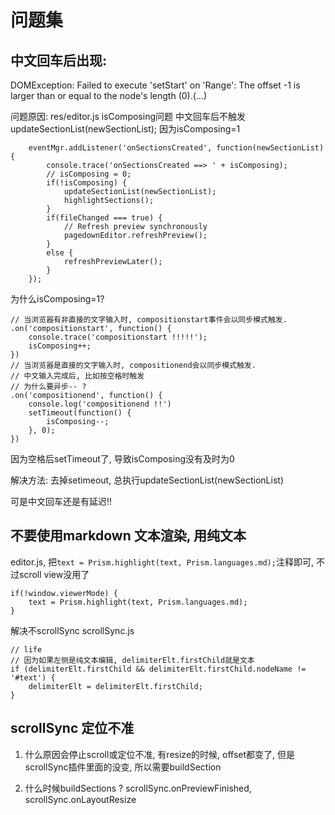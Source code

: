 # 问题集

## 中文回车后出现: 

DOMException: Failed to execute 'setStart' on 'Range': The offset -1 is larger than or equal to the node's length (0).(…)

问题原因:
res/editor.js
isComposing问题
中文回车后不触发 updateSectionList(newSectionList); 因为isComposing=1
```
    eventMgr.addListener('onSectionsCreated', function(newSectionList) {
        console.trace('onSectionsCreated ==> ' + isComposing);
        // isComposing = 0;
        if(!isComposing) {
            updateSectionList(newSectionList);
            highlightSections();
        }
        if(fileChanged === true) {
            // Refresh preview synchronously
            pagedownEditor.refreshPreview();
        }
        else {
            refreshPreviewLater();
        }
    });
```
为什么isComposing=1?

```
// 当浏览器有非直接的文字输入时, compositionstart事件会以同步模式触发.
.on('compositionstart', function() {
    console.trace('compositionstart !!!!!');
    isComposing++;
})
// 当浏览器是直接的文字输入时, compositionend会以同步模式触发.
// 中文输入完成后, 比如按空格时触发
// 为什么要异步-- ?
.on('compositionend', function() {
    console.log('compositionend !!')
    setTimeout(function() {
        isComposing--;
    }, 0);
})
```
因为空格后setTimeout了, 导致isComposing没有及时为0

解决方法:
去掉setimeout, 总执行updateSectionList(newSectionList)

可是中文回车还是有延迟!!

## 不要使用markdown 文本渲染, 用纯文本

editor.js, 把`text = Prism.highlight(text, Prism.languages.md);`注释即可, 不过scroll view没用了

```
if(!window.viewerMode) {
    text = Prism.highlight(text, Prism.languages.md);
}
```
解决不scrollSync
scrollSync.js
```
// life
// 因为如果左侧是纯文本编辑, delimiterElt.firstChild就是文本
if (delimiterElt.firstChild && delimiterElt.firstChild.nodeName != '#text') {
    delimiterElt = delimiterElt.firstChild;
}
```

## scrollSync 定位不准

1. 什么原因会停止scroll或定位不准, 有resize的时候, offset都变了, 但是scrollSync插件里面的没变, 所以需要buildSection

2. 什么时候buildSections ?
scrollSync.onPreviewFinished, scrollSync.onLayoutResize

